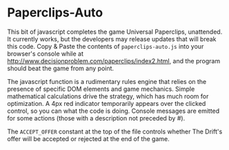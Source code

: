# Paperclips-Auto

This bit of javascript completes the game Universal Paperclips, unattended. It currently works, but the developers may release updates that will break this code. Copy & Paste the contents of `paperclips-auto.js` into your browser's console while at http://www.decisionproblem.com/paperclips/index2.html, and the program should beat the game from any point. 

The javascript function is a rudimentary rules engine that relies on the presence of specific DOM elements and game mechanics. Simple mathematical calculations drive the strategy, which has much room for optimization. A 4px red indicator temporarily appears over the clicked control, so you can what the code is doing. Console messages are emitted for some actions (those with a description not preceded by #).

The `ACCEPT_OFFER` constant at the top of the file controls whether The Drift's offer will be accepted or rejected at the end of the game.
